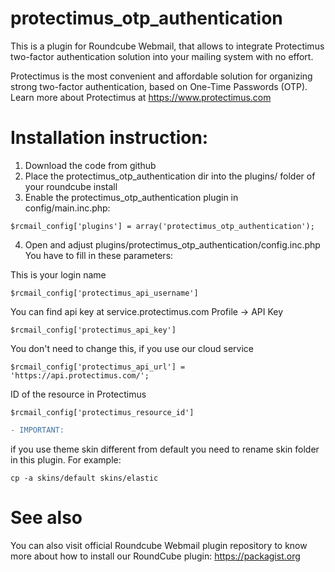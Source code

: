 # protectimus_otp_authentication

This is a plugin for Roundcube Webmail, that allows to integrate Protectimus two-factor authentication solution into your mailing system with no effort.

Protectimus is the most convenient and affordable solution for organizing strong two-factor authentication, based on One-Time Passwords (OTP).
Learn more about Protectimus at https://www.protectimus.com

# Installation instruction:
1. Download the code from github
1. Place the protectimus_otp_authentication dir into the plugins/ folder of your roundcube install
2. Enable the protectimus_otp_authentication plugin in config/main.inc.php:

```$rcmail_config['plugins'] = array('protectimus_otp_authentication');```

4. Open and adjust plugins/protectimus_otp_authentication/config.inc.php
You have to fill in these parameters:

This is your login name

```$rcmail_config['protectimus_api_username']```

You can find api key at service.protectimus.com Profile -> API Key

```$rcmail_config['protectimus_api_key']```

You don't need to change this, if you use our cloud service

```$rcmail_config['protectimus_api_url'] = 'https://api.protectimus.com/';```

ID of the resource in Protectimus

```$rcmail_config['protectimus_resource_id']```

```diff
- IMPORTANT:
```
if you use theme skin different from default you need to rename skin folder in this plugin.
For example:
```
cp -a skins/default skins/elastic
```

# See also
You can also visit official Roundcube Webmail plugin repository to know more about how to install our RoundCube plugin:
https://packagist.org
